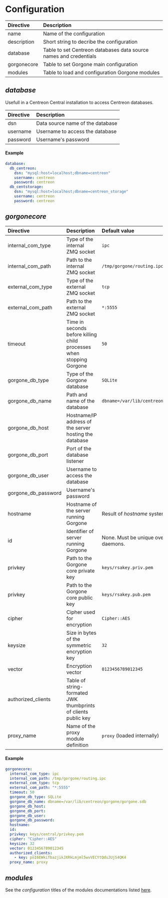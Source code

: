 # Configuration

| Directive | Description |
| :- | :- |
| name | Name of the configuration |
| description | Short string to decribe the configuration |
| database | Table to set Centreon databases data source names and credentials  |
| gorgonecore | Table to set Gorgone main configuration |
| modules | Table to load and configuration Gorgone modules |

## *database*

Usefull in a Centreon Central installation to access Centreon databases.

| Directive | Description |
| :- | :- |
| dsn | Data source name of the database |
| username | Username to access the database |
| password | Username's password |

#### Example

```yaml
database:
  db_centreon:
    dsn: "mysql:host=localhost;dbname=centreon"
    username: centreon
    password: centreon
  db_centstorage:
    dsn: "mysql:host=localhost;dbname=centreon_storage"
    username: centreon
    password: centreon
```

## *gorgonecore*

| Directive | Description | Default value
| :- | :- | :- |
| internal_com_type | Type of the internal ZMQ socket | `ipc` |
| internal_com_path | Path to the internal ZMQ socket | `/tmp/gorgone/routing.ipc` |
| external_com_type | Type of the external ZMQ socket | `tcp` |
| external_com_path | Path to the external ZMQ socket | `*:5555` |
| timeout | Time in seconds before killing child processes when stopping Gorgone | `50` |
| gorgone_db_type | Type of the Gorgone database | `SQLite` |
| gorgone_db_name | Path and name of the database | `dbname=/var/lib/centreon/gorgone/gorgone.sdb` |
| gorgone_db_host | Hostname/IP address of the server hosting the database |  |
| gorgone_db_port | Port of the database listener |  |
| gorgone_db_user | Username to access the database |  |
| gorgone_db_password | Username's password |  |
| hostname | Hostname of the server running Gorgone | Result of *hostname* system function. |
| id | Identifier of server running Gorgone | None. Must be unique over all Gorgone daemons. |
| privkey | Path to the Gorgone core private key | `keys/rsakey.priv.pem` |
| privkey | Path to the Gorgone core public key | `keys/rsakey.pub.pem` |
| cipher | Cipher used for encryption | `Cipher::AES` |
| keysize | Size in bytes of the symmetric encryption key | `32` |
| vector | Encryption vector | `0123456789012345` |
| authorized_clients | Table of string-formated JWK thumbprints of clients public key |  |
| proxy_name | Name of the proxy module definition | `proxy` (loaded internally) |

#### Example

```yaml
gorgonecore:
  internal_com_type: ipc
  internal_com_path: /tmp/gorgone/routing.ipc
  external_com_type: tcp
  external_com_path: "*:5555"
  timeout: 50
  gorgone_db_type: SQLite
  gorgone_db_name: dbname=/var/lib/centreon/gorgone/gorgone.sdb
  gorgone_db_host:
  gorgone_db_port:
  gorgone_db_user:
  gorgone_db_password:
  hostname:
  id:
  privkey: keys/central/privkey.pem
  cipher: "Cipher::AES"
  keysize: 32
  vector: 0123456789012345
  authorized_clients:
    - key: pnI6EWkiTbazjikJXRkLmjml5wvVECYtQduJUjS4QK4
  proxy_name: proxy
```

## *modules*

See the *configuration* titles of the modules documentations listed [here](../docs/modules.md).
